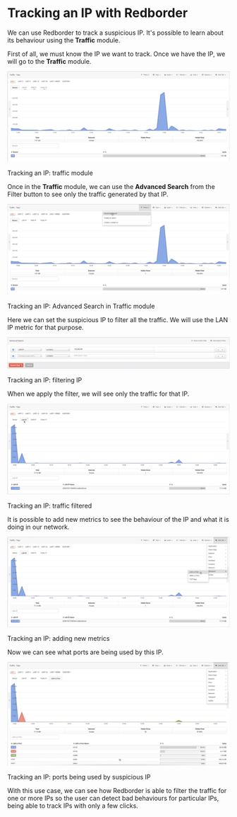 # Tracking an IP with Redborder

We can use Redborder to track a suspicious IP. It's possible to learn about its behaviour using the **Traffic** module.

First of all, we must know the IP we want to track. Once we have the IP, we will go to the **Traffic** module.

![Tracking an IP: traffic module](images/ch09_img001.png)

Tracking an IP: traffic module

Once in the **Traffic** module, we can use the **Advanced Search** from the Filter button to see only the traffic generated by that IP.

![Tracking an IP: Advanced Search in Traffic module](images/ch09_img002.png)

Tracking an IP: Advanced Search in Traffic module

Here we can set the suspicious IP to filter all the traffic. We will use the LAN IP metric for that purpose.

![Tracking an IP: filtering IP](images/ch09_img003.png)

Tracking an IP: filtering IP

When we apply the filter, we will see only the traffic for that IP.

![Tracking an IP: traffic filtered](images/ch09_img004.png)

Tracking an IP: traffic filtered

It is possible to add new metrics to see the behaviour of the IP and what it is doing in our network.

![Tracking an IP: adding new metrics](images/ch09_img005.png)

Tracking an IP: adding new metrics

Now we can see what ports are being used by this IP.

![Tracking an IP: ports being used by suspicious IP](images/ch09_img006.png)

Tracking an IP: ports being used by suspicious IP

With this use case, we can see how Redborder is able to filter the traffic for one or more IPs so the user can detect bad behaviours for particular IPs, being able to track IPs with only a few clicks.
